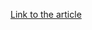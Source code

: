 [Link to the article](https://securelist.com/trojanized-telegram-mod-attacking-chinese-users/110482/)
